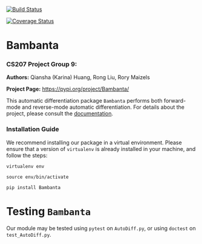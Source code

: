 [![Build Status](https://travis-ci.org/CS207-Project-Group-9/cs207-FinalProject.svg?branch=master)](https://travis-ci.org/CS207-Project-Group-9/cs207-FinalProject)

[![Coverage Status](https://coveralls.io/repos/github/CS207-Project-Group-9/cs207-FinalProject/badge.svg?branch=master)](https://coveralls.io/github/CS207-Project-Group-9/cs207-FinalProject?branch=master)

# Bambanta

### CS207 Project Group 9:

**Authors:** Qiansha (Karina) Huang, Rong Liu, Rory Maizels

**Project Page:** https://pypi.org/project/Bambanta/

This automatic differentiation package `Bambanta` performs both forward-mode and reverse-mode automatic differentiation. For details about the project, please consult the [documentation](https://github.com/CS207-Project-Group-9/cs207-FinalProject/blob/master/docs/Final.ipynb).

### Installation Guide

We recommend installing our package in a virtual environment. Please ensure that a version of `virtualenv` is already installed in your machine, and follow the steps:

```
virtualenv env

source env/bin/activate

pip install Bambanta
```

# Testing `Bambanta`

Our module may be tested using `pytest` on `AutoDiff.py`, or using `doctest` on `test_AutoDiff.py`.

